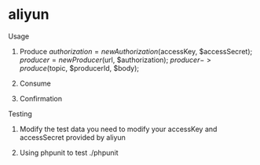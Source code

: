 # aliyun

Usage

1. Produce
$authorization = new Authorization($accessKey, $accessSecret);
$producer = new Producer($url, $authorization);
$producer->produce($topic, $producerId, $body);

2. Consume

3. Confirmation

Testing

1. Modify the test data
you need to modify your accessKey and accessSecret provided by aliyun

2. Using phpunit to test
./phpunit
